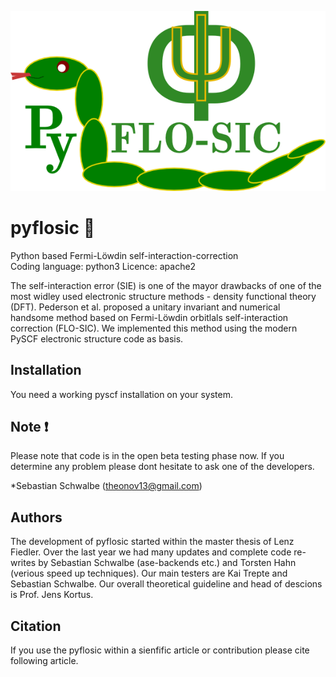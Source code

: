 ![GitHub Logo](/images/pyflosic_logo.png)


# pyflosic :green_heart:
Python based Fermi-Löwdin self-interaction-correction  
Coding language: python3 
Licence: apache2 

The self-interaction error (SIE) is one of the mayor drawbacks of one of the most widley used electronic structure methods - density functional theory (DFT). Pederson et al. proposed a unitary invariant and numerical handsome method based on Fermi-Löwdin orbitlals self-interaction correction (FLO-SIC). We implemented this method using the modern PySCF electronic structure code as basis.   

## Installation 
You need a working pyscf installation on your system. 

## Note :heavy_exclamation_mark:
Please note that code is in the open beta testing phase now. If you determine any problem please dont hesitate to ask one of the developers.   

*Sebastian Schwalbe (theonov13@gmail.com)   

## Authors 
The development of pyflosic started within the master thesis of Lenz Fiedler. Over the last year we had many updates and complete code re-writes by Sebastian Schwalbe (ase-backends etc.) and Torsten Hahn (verious speed up techniques). Our main testers are Kai Trepte and Sebastian Schwalbe. Our overall theoretical guideline and head of descions is Prof. Jens Kortus. 

## Citation
If you use the pyflosic within a sienfific article or contribution please cite following article. 
